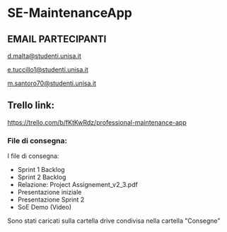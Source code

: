 # SE-MaintenanceApp

## EMAIL PARTECIPANTI

d.malta@studenti.unisa.it

e.tuccillo1@studenti.unisa.it

m.santoro70@studenti.unisa.it

## Trello link:

https://trello.com/b/fKtKwRdz/professional-maintenance-app

### File di consegna:
I file di consegna:
- Sprint 1 Backlog
- Sprint 2 Backlog
- Relazione: Project Assignement_v2_3.pdf
- Presentazione iniziale
- Presentazione Sprint 2 
- SoE Demo (Video)

Sono stati caricati sulla cartella drive condivisa nella cartella "Consegne"
